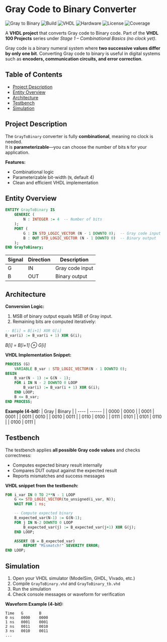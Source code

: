 # Gray Code to Binary Converter

![Gray to Binary](https://img.shields.io/badge/Status-Completed-brightgreen)
![Build](https://img.shields.io/badge/Build-Passing-brightgreen)
![VHDL](https://img.shields.io/badge/Language-VHDL-blue)
![Hardware](https://img.shields.io/badge/Technology-Hardware-blue)
![License](https://img.shields.io/badge/License-MIT-green)
![Coverage](https://img.shields.io/badge/Coverage-100%25-brightgreen)

A **VHDL project** that converts Gray code to Binary code. Part of the **VHDL 100 Projects** series under *Stage 1 – Combinational Basics (no clock yet)*.

Gray code is a binary numeral system where **two successive values differ by only one bit**. Converting Gray code to binary is useful in digital systems such as **encoders, communication circuits, and error correction**.



## Table of Contents
- [Project Description](#project-description)  
- [Entity Overview](#entity-overview)  
- [Architecture](#architecture)  
- [Testbench](#testbench)  
- [Simulation](#simulation)   



## Project Description

The `GrayToBinary` converter is fully **combinational**, meaning no clock is needed.  
It is **parameterizable**—you can choose the number of bits `N` for your application.  

**Features:**  
- Combinational logic  
- Parameterizable bit-width (`N`, default 4)  
- Clean and efficient VHDL implementation  


## Entity Overview

```vhdl
ENTITY GrayToBinary IS
    GENERIC (
        N : INTEGER := 4  -- Number of bits
    );
    PORT (
        G : IN STD_LOGIC_VECTOR (N - 1 DOWNTO 0);  -- Gray code input
        B : OUT STD_LOGIC_VECTOR (N - 1 DOWNTO 0)  -- Binary output
    );
END GrayToBinary;
```

| Signal | Direction | Description     |
| ------ | --------- | --------------- |
| G      | IN        | Gray code input |
| B      | OUT       | Binary output   |


## Architecture

**Conversion Logic:**

1. MSB of binary output equals MSB of Gray input.  
2. Remaining bits are computed iteratively:

```vhdl
-- B[i] = B[i+1] XOR G[i]
B_var(i) := B_var(i + 1) XOR G(i);
```

*B[i] = B[i+1] ⊕ G[i]*  <!-- italic -->

**VHDL Implementation Snippet:**
```vhdl
PROCESS (G)
    VARIABLE B_var : STD_LOGIC_VECTOR(N - 1 DOWNTO 0);
BEGIN
    B_var(N - 1) := G(N - 1);
    FOR i IN N - 2 DOWNTO 0 LOOP
        B_var(i) := B_var(i + 1) XOR G(i);
    END LOOP;
    B <= B_var;
END PROCESS;
```

**Example (4-bit):**
| Gray | Binary |
| ---- | ------ |
| 0000 | 0000   |
| 0001 | 0001   |
| 0011 | 0010   |
| 0010 | 0011   |
| 0110 | 0100   |
| 0111 | 0101   |
| 0101 | 0110   |
| 0100 | 0111   |

## Testbench

The testbench applies **all possible Gray code values** and checks correctness:

- Computes expected binary result internally
- Compares DUT output against the expected result
- Reports mismatches and success messages

**VHDL snippet from the testbench:**

```vhdl
FOR i_var IN 0 TO 2**N - 1 LOOP
    G <= STD_LOGIC_VECTOR(to_unsigned(i_var, N));
    WAIT FOR 1 ns;

    -- Compute expected binary
    B_expected_var(N-1) := G(N-1);
    FOR j IN N-2 DOWNTO 0 LOOP
        B_expected_var(j) := B_expected_var(j+1) XOR G(j);
    END LOOP;

    ASSERT (B = B_expected_var)
        REPORT "Mismatch!" SEVERITY ERROR;
END LOOP;
```

## Simulation

1. Open your VHDL simulator (ModelSim, GHDL, Vivado, etc.)
2. Compile `GrayToBinary.vhd` and `GrayToBinary_tb.vhd`
3. Run the simulation
4. Check console messages or waveform for verification

**Waveform Example (4-bit):**

```text
Time   G       B
0 ns   0000    0000
1 ns   0001    0001
2 ns   0011    0010
3 ns   0010    0011
...

